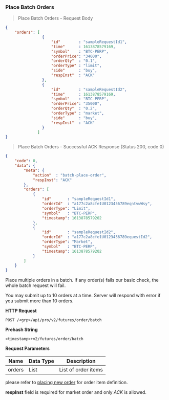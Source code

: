 ### Place Batch Orders

> Place Batch Orders - Request Body

```json
{
    "orders": [
                {
                    "id"        : "sampleRequestId1",
                    "time"      : 1613878579169,
                    "symbol"    : "BTC-PERP",
                    "orderPrice": "34000",
                    "orderQty"  : "0.1",
                    "orderType" : "limit",
                    "side"      : "buy",
                    "respInst"  : "ACK"
                },
                {
                    "id"        : "sampleRequestId2",
                    "time"      : 1613878579169,
                    "symbol"    : "BTC-PERP",
                    "orderPrice": "35000",
                    "orderQty"  : "0.2",
                    "orderType" : "market",
                    "side"      : "buy",
                    "respInst"  : "ACK"
                }
              ]
}
```

> Place Batch Orders - Successful ACK Response (Status 200, code 0)

```json
{
    "code": 0,
    "data": {
        "meta": {
            "action"  : "batch-place-order",
            "respInst": "ACK"
        },
        "orders": [
            {
                "id"       : "sampleRequestId1",
                "orderId"  : "a177c2a8cfe1U0123456789eqntvwWsy",
                "orderType": "Limit",
                "symbol"   : "BTC-PERP",
                "timestamp": 1613878579202
            },
            {
                "id"       : "sampleRequestId2",
                "orderId"  : "a177c2a8cfe1U0123456789equestId2",
                "orderType": "Market",
                "symbol"   : "BTC-PERP",
                "timestamp": 1613878579202
            }
        ]
    }
}
```


Place multiple orders in a batch. If any order(s) fails our basic check, the whole batch request will fail.

You may submit up to 10 orders at a time. Server will respond with error if you submit more than 10 orders.

**HTTP Request**

`POST /<grp>/api/pro/v2/futures/order/batch`

**Prehash String**

`<timestamp>+v2/futures/order/batch`

**Request Parameters**

 Name          | Data Type           | Description                
-------------- | ------------------- | -------------------------- 
 orders        | List                | List of order items                    
please refer to [placing new order](#new-order) for order item definition.

**respInst** field is required for market order and only *ACK* is allowed.
